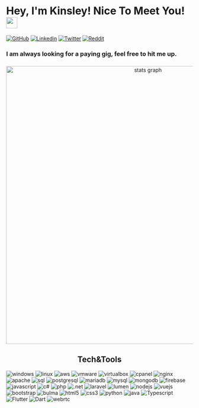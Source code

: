 # Hey, I'm Kinsley! Nice To Meet You! <img src="https://raw.githubusercontent.com/MartinHeinz/MartinHeinz/master/wave.gif" width="30px">

[![GitHub](https://img.shields.io/badge/Github-100000?style=for-the-badge&logo=github&logoColor=white)](https://github.com/kinsleykajiva)
[![Linkedin](https://img.shields.io/badge/Linkedin-0077B5?style=for-the-badge&logo=linkedin&logoColor=white)](https://www.linkedin.com/in/kinsley-kajiva/)
[![Twitter](https://img.shields.io/badge/Twitter-1DA1F2?style=for-the-badge&logo=twitter&logoColor=white)](https://twitter.com/kinsleyKAJIVA)
[![Reddit](https://img.shields.io/badge/Reddit-FF4500?style=for-the-badge&logo=reddit&logoColor=white)](https://www.reddit.com/user/KinsleyKajiva)



###


### I am always looking for a paying gig, feel free to hit me up.



###

<div align="center">
  <img src="http://github-profile-summary-cards.vercel.app/api/cards/profile-details?username=kinsleykajiva&theme=bear" width=750  alt="stats graph"/>

</div>

###

<h2 align="center">Tech&Tools</h2>



![windows](https://img.shields.io/badge/Windows-0078D6?style=flat&logo=windows&logoColor=white)
![linux](https://img.shields.io/badge/Linux-ccc?style=flat&logo=linux&logoColor=black)
![aws](https://img.shields.io/badge/Amazon-AWS-232F3E?style=flat&logo=amazon-aws&logoColor=white)
![vmware](https://img.shields.io/badge/VMWare-607078?style=flat&logo=vmware&logoColor=white)
![virtualbox](https://img.shields.io/badge/VirtualBox-183A61?style=flat&logo=virtualbox&logoColor=white)
![cpanel](https://img.shields.io/badge/cPanel-FF6C2C?style=flat&logo=cpanel&logoColor=white)
![nginx](https://img.shields.io/badge/nginx-269539?style=flat&logo=nginx&logoColor=white)
![apache](https://img.shields.io/badge/apache-D22128?style=flat&logo=apache&logoColor=white)
![sql](https://img.shields.io/badge/SQL-CC2927?style=flat&logo=microsoft-sql-server&logoColor=white)
![postgresql](https://img.shields.io/badge/PostgreSQL-336791?style=flat&logo=PostgreSQL&logoColor=white)
![mariadb](https://img.shields.io/badge/MariaDB-003545?style=flat&logo=MariaDB&logoColor=white)
![mysql](https://img.shields.io/badge/MySQL-4479A1?style=flat&logo=MySQL&logoColor=white)
![mongodb](https://img.shields.io/badge/MongoDB-47A248?style=flat&logo=MongoDB&logoColor=white)
![firebase](https://img.shields.io/badge/Firebase-FFCA28?style=flat&logo=firebase&logoColor=black)
![javascript](https://img.shields.io/badge/Javascript-F7DF1E?style=flat&logo=javascript&logoColor=1d1d1d)
![c#](https://img.shields.io/badge/C_Sharp-239120?style=flat&logo=c-sharp&logoColor=white)
![php](https://img.shields.io/badge/PHP-777BB4?style=flat&logo=php&logoColor=white)
![.net](https://img.shields.io/badge/framework-512BD4?style=flat&logo=.net&logoColor=white)
![laravel](https://img.shields.io/badge/Laravel-FF2D20?style=flat&logo=laravel&logoColor=white)
![lumen](https://img.shields.io/badge/Lumen-E74430?style=flat&logo=lumen&logoColor=white)
![nodejs](https://img.shields.io/badge/Node.JS-339933?style=flat&logo=node.js&logoColor=white)
![vuejs](https://img.shields.io/badge/VueJS-4FC08D?style=flat&logo=vue.js&logoColor=white)
![bootstrap](https://img.shields.io/badge/Bootstrap-7952B3?style=flat&logo=bootstrap&logoColor=white)
![bulma](https://img.shields.io/badge/Bulma-00D1B2?style=flat&logo=bulma&logoColor=white)
![html5](https://img.shields.io/badge/HTML-E34F26?style=flat&logo=html5&logoColor=white)
![css3](https://img.shields.io/badge/CSS-1572B6?style=flat&logo=css3&logoColor=white)
![python](https://img.shields.io/badge/PYTHON-1572B6?style=flat&logo=python&logoColor=white)
![java](https://img.shields.io/badge/Java-1572B6?style=flat&logo=java&logoColor=white)
![Typescript](https://img.shields.io/badge/Typescript-1572B6?style=flat&logo=Typescript&logoColor=white)
![Flutter](https://img.shields.io/badge/Flutter-1572B6?style=flat&logo=Flutter&logoColor=white)
![Dart](https://img.shields.io/badge/Dart-1572B6?style=flat&logo=Dart&logoColor=white)
![webrtc](https://img.shields.io/badge/Webrtc-1572B6?style=flat&logo=webrtc&logoColor=white)


